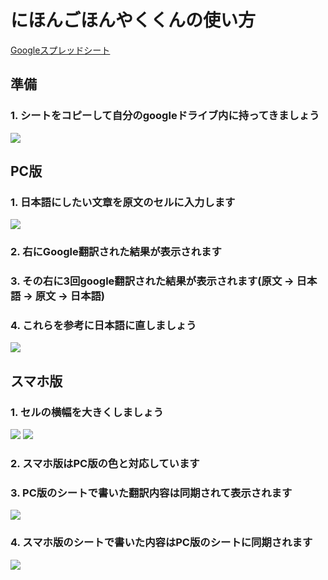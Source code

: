 # にほんごほんやくくんの使い方

[Googleスプレッドシート](https://docs.google.com/spreadsheets/d/1YNluGjJ21jrWts6esmritCXaR9fo8tCy2I-Vv-dPvyQ/edit?usp=sharing)

## 準備

### 1. シートをコピーして自分のgoogleドライブ内に持ってきましょう
![](https://raw.githubusercontent.com/kzkponkotu/nihongo_honyakukun/master/img/1.png)

## PC版

### 1. 日本語にしたい文章を原文のセルに入力します
![](https://raw.githubusercontent.com/kzkponkotu/nihongo_honyakukun/master/img/2.png)

### 2. 右にGoogle翻訳された結果が表示されます

### 3. その右に3回google翻訳された結果が表示されます(原文 -> 日本語 -> 原文 -> 日本語)

### 4. これらを参考に日本語に直しましょう
![](https://raw.githubusercontent.com/kzkponkotu/nihongo_honyakukun/master/img/3.png)

## スマホ版

### 1. セルの横幅を大きくしましょう
![](https://raw.githubusercontent.com/kzkponkotu/nihongo_honyakukun/master/img/4.jpg)
![](https://raw.githubusercontent.com/kzkponkotu/nihongo_honyakukun/master/img/5.jpg)

### 2. スマホ版はPC版の色と対応しています

### 3. PC版のシートで書いた翻訳内容は同期されて表示されます
![](https://raw.githubusercontent.com/kzkponkotu/nihongo_honyakukun/master/img/7.jpg)

### 4. スマホ版のシートで書いた内容はPC版のシートに同期されます
![](https://raw.githubusercontent.com/kzkponkotu/nihongo_honyakukun/master/img/6.jpg)
